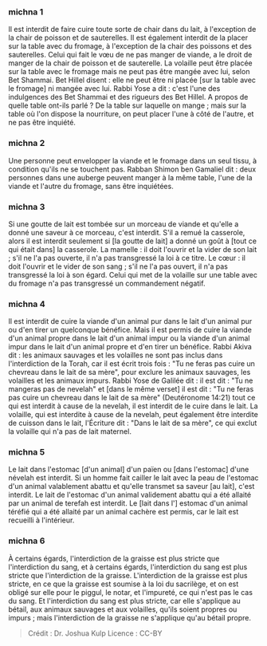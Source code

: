 
### michna 1
Il est interdit de faire cuire toute sorte de chair dans du lait, à l'exception de la chair de poisson et de sauterelles. Il est également interdit de la placer sur la table avec du fromage, à l'exception de la chair des poissons et des sauterelles. Celui qui fait le vœu de ne pas manger de viande, a le droit de manger de la chair de poisson et de sauterelle. La volaille peut être placée sur la table avec le fromage mais ne peut pas être mangée avec lui, selon Bet Shammai. Bet Hillel disent : elle ne peut être ni placée [sur la table avec le fromage] ni mangée avec lui. Rabbi Yose a dit : c'est l'une des indulgences des Bet Shammai et des rigueurs des Bet Hillel. A propos de quelle table ont-ils parlé ? De la table sur laquelle on mange ; mais sur la table où l'on dispose la nourriture, on peut placer l'une à côté de l'autre, et ne pas être inquiété.

### michna 2
Une personne peut envelopper la viande et le fromage dans un seul tissu, à condition qu'ils ne se touchent pas. Rabban Shimon ben Gamaliel dit : deux personnes dans une auberge peuvent manger à la même table, l'une de la viande et l'autre du fromage, sans être inquiétées.

### michna 3
Si une goutte de lait est tombée sur un morceau de viande et qu'elle a donné une saveur à ce morceau, c'est interdit. S'il a remué la casserole, alors il est interdit seulement si [la goutte de lait] a donné un goût à [tout ce qui était dans] la casserole. La mamelle : il doit l'ouvrir et la vider de son lait ; s'il ne l'a pas ouverte, il n'a pas transgressé la loi à ce titre. Le cœur : il doit l'ouvrir et le vider de son sang ; s'il ne l'a pas ouvert, il n'a pas transgressé la loi à son égard. Celui qui met de la volaille sur une table avec du fromage n'a pas transgressé un commandement négatif.

### michna 4
Il est interdit de cuire la viande d'un animal pur dans le lait d'un animal pur ou d'en tirer un quelconque bénéfice. Mais il est permis de cuire la viande d'un animal propre dans le lait d'un animal impur ou la viande d'un animal impur dans le lait d'un animal propre et d'en tirer un bénéfice. Rabbi Akiva dit : les animaux sauvages et les volailles ne sont pas inclus dans l'interdiction de la Torah, car il est écrit trois fois : "Tu ne feras pas cuire un chevreau dans le lait de sa mère", pour exclure les animaux sauvages, les volailles et les animaux impurs. Rabbi Yose de Galilée dit : il est dit : "Tu ne mangeras pas de nevelah" et [dans le même verset] il est dit : "Tu ne feras pas cuire un chevreau dans le lait de sa mère" (Deutéronome 14:21) tout ce qui est interdit à cause de la nevelah, il est interdit de le cuire dans le lait. La volaille, qui est interdite à cause de la nevelah, peut également être interdite de cuisson dans le lait, l'Écriture dit : "Dans le lait de sa mère", ce qui exclut la volaille qui n'a pas de lait maternel.

### michna 5
Le lait dans l'estomac [d'un animal] d'un païen ou [dans l'estomac] d'une névelah est interdit. Si un homme fait cailler le lait avec la peau de l'estomac d'un animal valablement abattu et qu'elle transmet sa saveur [au lait], c'est interdit. Le lait de l'estomac d'un animal validement abattu qui a été allaité par un animal de terefah est interdit. Le [lait dans l'] estomac d'un animal téréfié qui a été allaité par un animal cachère est permis, car le lait est recueilli à l'intérieur.

### michna 6
À certains égards, l'interdiction de la graisse est plus stricte que l'interdiction du sang, et à certains égards, l'interdiction du sang est plus stricte que l'interdiction de la graisse. L'interdiction de la graisse est plus stricte, en ce que la graisse est soumise à la loi du sacrilège, et on est obligé sur elle pour le piggul, le notar, et l'impureté, ce qui n'est pas le cas du sang. Et l'interdiction du sang est plus stricte, car elle s'applique au bétail, aux animaux sauvages et aux volailles, qu'ils soient propres ou impurs ; mais l'interdiction de la graisse ne s'applique qu'au bétail propre.

>Crédit : Dr. Joshua Kulp
>Licence : CC-BY